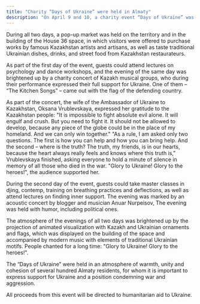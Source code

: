 ```yaml
---
title: "Charity “Days of Ukraine” were held in Almaty"
description: "On April 9 and 10, a charity event “Days of Ukraine” was held in Almaty, organized in support of the Ukrainian people during the war"
---
```


During all two days, a pop-up market was held on the territory and in the building of the House 36 space, in which visitors were offered to purchase works by famous Kazakhstan artists and artisans, as well as taste traditional Ukrainian dishes, drinks, and street food from Kazakhstan restaurateurs.

As part of the first day of the event, guests could attend lectures on psychology and dance workshops, and the evening of the same day was brightened up by a charity concert of Kazakh musical groups, who during their performance expressed their full support for Ukraine. One of them – “The Kitchen Songs” – came out with the flag of the defending country.

As part of the concert, the wife of the Ambassador of Ukraine to Kazakhstan, Oksana Vrublevskaya, expressed her gratitude to the Kazakhstan people: "It is impossible to fight absolute evil alone. It will engulf and crush. But you need to fight it. It should not be allowed to develop, because any piece of the globe could be in the place of my homeland. And we can only win together." "As a rule, I am asked only two questions. The first is how you can help and how you can bring help. And the second – where is the truth? The truth, my friends, is in our hearts, because the heart always really feels and knows where this truth is," Vrublevskaya finished, asking everyone to hold a minute of silence in memory of all those who died in the war. "Glory to Ukraine! Glory to the heroes!", the audience supported her.

During the second day of the event, guests could take master classes in djing, contemp, training on breathing practices and deflections, as well as attend lectures on finding inner support. The evening was marked by an acoustic concert by blogger and musician Anuar Nurpeisov, The evening was held with humor, including political ones.

The atmosphere of the evenings of all two days was brightened up by the projection of animated visualization with Kazakh and Ukrainian ornaments and flags, which was displayed on the building of the space and accompanied by modern music with elements of traditional Ukrainian motifs. People chanted for a long time: "Glory to Ukraine! Glory to the heroes!".

The “Days of Ukraine” were held in an atmosphere of warmth, unity and cohesion of several hundred Almaty residents, for whom it is important to express support for Ukraine and a position condemning war and aggression.

All proceeds from this event will be directed to humanitarian aid to Ukraine.